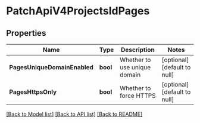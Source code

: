 # PatchApiV4ProjectsIdPages

## Properties
Name | Type | Description | Notes
------------ | ------------- | ------------- | -------------
**PagesUniqueDomainEnabled** | **bool** | Whether to use unique domain | [optional] [default to null]
**PagesHttpsOnly** | **bool** | Whether to force HTTPS | [optional] [default to null]

[[Back to Model list]](../README.md#documentation-for-models) [[Back to API list]](../README.md#documentation-for-api-endpoints) [[Back to README]](../README.md)


